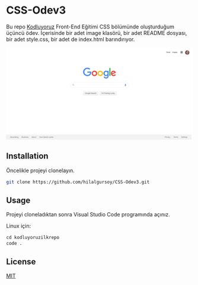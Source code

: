 # CSS-Odev3
Bu repo [Kodluyoruz]("https://kodluyoruz.org") Front-End Eğitimi CSS bölümünde oluşturduğum üçüncü ödev. İçerisinde bir adet image klasörü, bir adet README dosyası, bir adet style.css, bir adet de index.html barındırıyor.

![odev gorsel](https://github.com/hilalgursoy/CSS-Odev3/blob/master/css-odev3.jpg)

## Installation
Öncelikle projeyi clonelayın.
```bash
git clone https://github.com/hilalgursoy/CSS-Odev3.git
```

## Usage

Projeyi cloneladıktan sonra Visual Studio Code programında açınız.

Linux için:
```linux
cd kodluyoruzilkrepo 
code .
```

## License

[MIT](https://choosealicense.com/licenses/mit/)
